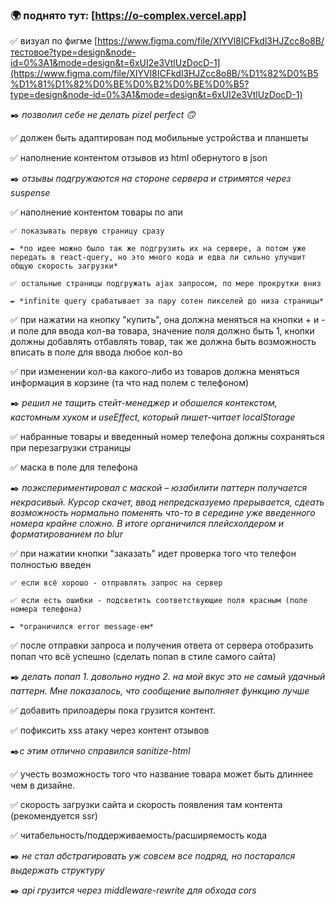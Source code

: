 ### 🌍 поднято тут: [https://o-complex.vercel.app]

✅ визуал по фигме [https://www.figma.com/file/XIYVl8ICFkdl3HJZcc8o8B/тестовое?type=design&node-id=0%3A1&mode=design&t=6xUI2e3VtlUzDocD-1](https://www.figma.com/file/XIYVl8ICFkdl3HJZcc8o8B/%D1%82%D0%B5%D1%81%D1%82%D0%BE%D0%B2%D0%BE%D0%B5?type=design&node-id=0%3A1&mode=design&t=6xUI2e3VtlUzDocD-1)

✒️ _позволил себе не делать pizel perfect 🙃_

✅ должен быть адаптирован под мобильные устройства и планшеты

✅ наполнение контентом отзывов из html обернутого в json

✒️ _отзывы подгружаются на стороне сервера и стримятся через suspense_

✅ наполнение контентом товары по апи

    ✅ показывать первую страницу сразу

    ✒️ *по идее можно было так же подгрузить их на сервере, а потом уже передать в react-query, но это много кода и едва ли сильно улучшит общую скорость загрузки*

    ✅ остальные страницы подгружать ajax запросом, по мере прокрутки вниз

    ✒️ *infinite query срабатывает за пару сотен пикселей до низа страницы*

✅ при нажатии на кнопку "купить", она должна меняться на кнопки + и - и поле для ввода кол-ва товара, значение поля должно быть 1, кнопки должны добавлять отбавлять товар, так же должна быть возможность вписать в поле для ввода любое кол-во

✅ при изменении кол-ва какого-либо из товаров должна меняться информация в корзине (та что над полем с телефоном)

✒️ _решил не тащить стейт-менеджер и обошелся контекстом, кастомным хуком и useEffect, который пишет-читает localStorage_

✅ набранные товары и введенный номер телефона должны сохраняться при перезагрузки страницы

✅ маска в поле для телефона

✒️ _поэкспериментировал с маской – юзабилити паттерн получается некрасивый. Курсор скачет, ввод непредсказуемо прерывается, сдеать возможность нормально поменять что-то в середине уже введенного номера крайне сложно. В итоге органичился плейсхолдером и форматированием по blur_

✅ при нажатии кнопки "заказать" идет проверка того что телефон полностью введен

    ✅ если всё хорошо - отправлять запрос на сервер

    ✅ если есть ошибки - подсветить соответствующие поля красным (поле номера телефона)

    ✒️ *ограничился error message-ем*

✅ после отправки запроса и получения ответа от сервера отобразить попап что всё успешно (сделать попап в стиле самого сайта)

✒️ _делать попап 1. довольно нудно 2. на мой вкус это не самый удачный паттерн. Мне показалось, что сообщение выполняет функцию лучше_

✅ добавить прилоадеры пока грузится контент.

✅ пофиксить xss атаку через контент отзывов

✒️*с этим отлично справился sanitize-html*

✅ учесть возможность того что название товара может быть длиннее чем в дизайне.

✅ скорость загрузки сайта и скорость появления там контента (рекомендуется ssr)

✅ читабельность/поддерживаемость/расширяемость кода

✒️ _не стал абстрагировать уж совсем все подряд, но постарался выдержать структуру_

✒️ _api грузится через middleware-rewrite для обхода cors_
